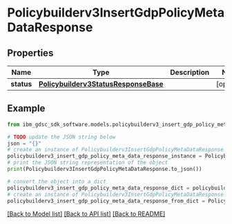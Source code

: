 # Policybuilderv3InsertGdpPolicyMetaDataResponse


## Properties

Name | Type | Description | Notes
------------ | ------------- | ------------- | -------------
**status** | [**Policybuilderv3StatusResponseBase**](Policybuilderv3StatusResponseBase.md) |  | [optional] 

## Example

```python
from ibm_gdsc_sdk_software.models.policybuilderv3_insert_gdp_policy_meta_data_response import Policybuilderv3InsertGdpPolicyMetaDataResponse

# TODO update the JSON string below
json = "{}"
# create an instance of Policybuilderv3InsertGdpPolicyMetaDataResponse from a JSON string
policybuilderv3_insert_gdp_policy_meta_data_response_instance = Policybuilderv3InsertGdpPolicyMetaDataResponse.from_json(json)
# print the JSON string representation of the object
print(Policybuilderv3InsertGdpPolicyMetaDataResponse.to_json())

# convert the object into a dict
policybuilderv3_insert_gdp_policy_meta_data_response_dict = policybuilderv3_insert_gdp_policy_meta_data_response_instance.to_dict()
# create an instance of Policybuilderv3InsertGdpPolicyMetaDataResponse from a dict
policybuilderv3_insert_gdp_policy_meta_data_response_from_dict = Policybuilderv3InsertGdpPolicyMetaDataResponse.from_dict(policybuilderv3_insert_gdp_policy_meta_data_response_dict)
```
[[Back to Model list]](../README.md#documentation-for-models) [[Back to API list]](../README.md#documentation-for-api-endpoints) [[Back to README]](../README.md)


